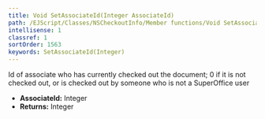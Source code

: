 ```yaml
---
title: Void SetAssociateId(Integer AssociateId)
path: /EJScript/Classes/NSCheckoutInfo/Member functions/Void SetAssociateId(Integer p_0)
intellisense: 1
classref: 1
sortOrder: 1563
keywords: SetAssociateId(Integer)
---
```



Id of associate who has currently checked out the document; 0 if it is not checked out,  or is checked out by someone who is not a SuperOffice user



* **AssociateId:** Integer
* **Returns:** Integer


